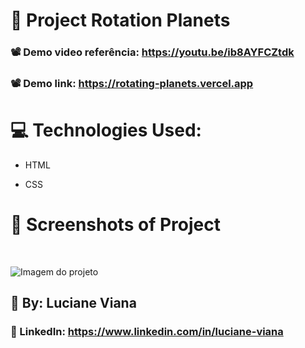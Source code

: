 #   :book: Project Rotation Planets 

###   📽️ Demo video referência: https://youtu.be/ib8AYFCZtdk

###   📽️ Demo link: https://rotating-planets.vercel.app

# :computer: Technologies Used:

 * HTML

 * CSS
# :camera_flash: Screenshots of Project
 <br> 

![Imagem do projeto](https://github.com/Lucianevianagbi/animacao-planetas/blob/main/screenshots/img.png)
   <br>
   
## :woman: By:  Luciane Viana

### :link: LinkedIn: https://www.linkedin.com/in/luciane-viana
